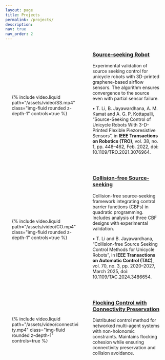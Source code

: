 ```yaml
---
layout: page
title: Projects
permalink: /projects/
description:
nav: true
nav_order: 2
---
```


<style>
.container {
  max-width: 1000px;
  margin: 0 auto;
  padding: 0 20px;
}
.project-container {
  display: flex;
  gap: 40px;
  align-items: center;
  margin-bottom: 3rem;
}
.project-video {
  flex: 1;
  min-width: 0;
  max-width: 50%; /* 新增：限制视频最大宽度 */
}
.project-video video {
  width: 100%;
  max-height: 300px; /* 新增：限制视频最大高度 */
}
.project-text {
  flex: 1;
  min-width: 0;
}
.project-text h3 {
  margin-top: 0;
}
@media (max-width: 768px) {
  .project-container {
    flex-direction: column;
    gap: 20px;
  }
  .project-video {
    max-width: 100%; /* 移动端恢复全宽 */
  }
}
</style>

<div class="container">

<!-- Visit my <a href="https://www.youtube.com/channel/UCAduhzSeh_5dEN9CteFiM9w" target="_blank">YouTube channel</a> for more videos. -->


<br>

<div class="project-container">
  <div class="project-video">
    {% include video.liquid path="/assets/video/SS.mp4" class="img-fluid rounded z-depth-1" controls=true %}
  </div>
  <div class="project-text">
    <h3>
      <a href="https://ieeexplore.ieee.org/stamp/stamp.jsp?tp=&arnumber=9458274&tag=1">Source-seeking Robot</a>
    </h3>
    <p>
      Experimental validation of source seeking control for unicycle robots with 3D-printed graphene-based airflow sensors. The algorithm ensures convergence to the source even with partial sensor failure.
    </p>
    <p style="margin-top: 0.5rem;">
      • T. Li, B. Jayawardhana, A. M. Kamat and A. G. P. Kottapalli, “Source-Seeking Control of Unicycle Robots With 3-D-Printed Flexible Piezoresistive Sensors”, in
      <strong>IEEE Transactions on Robotics (TRO)</strong>, vol. 38, no. 1, pp. 448–462, Feb. 2022,
      doi: 10.1109/TRO.2021.3076964.
    </p>
  </div>
</div>



<div class="project-container">
  <div class="project-video">
    {% include video.liquid path="/assets/video/CO.mp4" class="img-fluid rounded z-depth-1" controls=true %}
  </div>
  <div class="project-text">
    <h3>
      <a href="https://ieeexplore.ieee.org/document/10735338">Collision-free Source-seeking</a>
    </h3>
    <p>
      Collision-free source-seeking framework integrating control barrier functions (CBFs) in quadratic programming. Includes analysis of three CBF designs with experimental validation.
    </p>
    <p style="margin-top: 0.5rem;">
      • T. Li and B. Jayawardhana, “Collision-free Source Seeking Control Methods for Unicycle Robots”, in
      <strong>IEEE Transactions on Automatic Control (TAC)</strong>, vol. 70, no. 3, pp. 2020–2027, March 2025,
      doi: 10.1109/TAC.2024.3486654.
    </p>
  </div>
</div>




<div class="project-container">
  <div class="project-video">
    {% include video.liquid path="/assets/video/connectivity.mp4" class="img-fluid rounded z-depth-1" controls=true %}
  </div>
  <div class="project-text">
    <h3><a href="https://arxiv.org/pdf/2301.04576.pdf">Flocking Control with Connectivity Preservation</a></h3>
    <p>Distributed control method for networked multi-agent systems with non-holonomic constraints. Maintains flocking cohesion while ensuring connectivity preservation and collision avoidance.</p>
  </div>
</div>

</div>